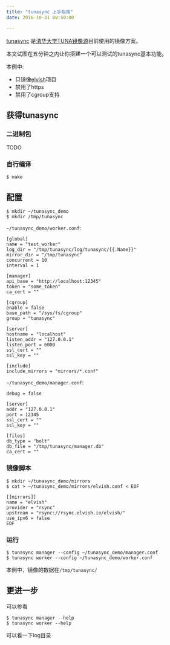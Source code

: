 ```yaml
---
title: "tunasync 上手指南"
date: 2016-10-31 00:50:00

---
```


[tunasync](https://github.com/tuna/tunasync) 是[清华大学TUNA镜像源](https://mirrors.tuna.tsinghua.edu.cn)目前使用的镜像方案。

本文试图在五分钟之内让你搭建一个可以测试的tunasync基本功能。

本例中:

 - 只镜像[elvish](https://elvish.io)项目
 - 禁用了https
 - 禁用了cgroup支持

## 获得tunasync

### 二进制包

TODO

### 自行编译

```
$ make
```

## 配置

```
$ mkdir ~/tunasync_demo
$ mkdir /tmp/tunasync
```

`~/tunasync_demo/worker.conf`:

```
[global]
name = "test_worker"
log_dir = "/tmp/tunasync/log/tunasync/{{.Name}}"
mirror_dir = "/tmp/tunasync"
concurrent = 10
interval = 1

[manager]
api_base = "http://localhost:12345"
token = "some_token"
ca_cert = ""

[cgroup]
enable = false
base_path = "/sys/fs/cgroup"
group = "tunasync"

[server]
hostname = "localhost"
listen_addr = "127.0.0.1"
listen_port = 6000
ssl_cert = ""
ssl_key = ""

[include]
include_mirrors = "mirrors/*.conf"
```

`~/tunasync_demo/manager.conf`:

```
debug = false

[server]
addr = "127.0.0.1"
port = 12345
ssl_cert = ""
ssl_key = ""

[files]
db_type = "bolt"
db_file = "/tmp/tunasync/manager.db"
ca_cert = ""
```

### 镜像脚本

```
$ mkdir ~/tunasync_demo/mirrors
$ cat > ~/tunasync_demo/mirrors/elvish.conf < EOF

[[mirrors]]
name = "elvish"
provider = "rsync"
upstream = "rsync://rsync.elvish.io/elvish/"
use_ipv6 = false
EOF
```

### 运行

```
$ tunasync manager --config ~/tunasync_demo/manager.conf
$ tunasync worker --config ~/tunasync_demo/worker.conf
```

本例中，镜像的数据在`/tmp/tunasync/`

## 更进一步

可以参看

```
$ tunasync manager --help
$ tunasync worker --help
```

可以看一下log目录

